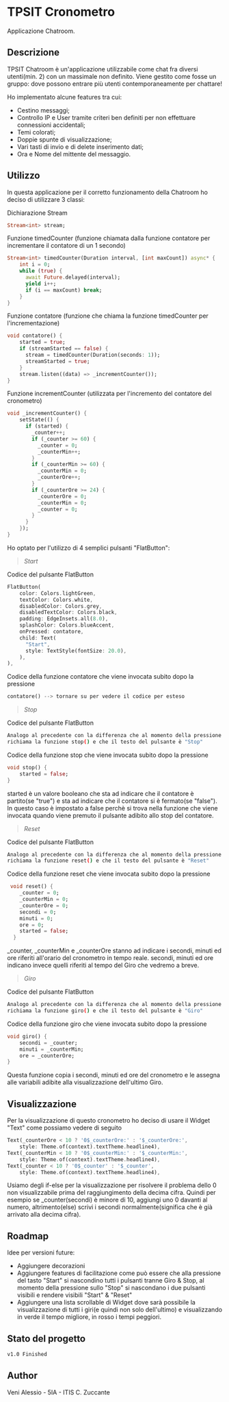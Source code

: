 # TPSIT Cronometro

Applicazione Chatroom.

## Descrizione

TPSIT Chatroom è un'applicazione utilizzabile come chat fra diversi utenti(min. 2) con un massimale non definito.
Viene gestito come fosse un gruppo: dove possono entrare più utenti contemporaneamente per chattare!

Ho implementato alcune features tra cui:
- Cestino messaggi;
- Controllo IP e User tramite criteri ben definiti per non effettuare connessioni accidentali;
- Temi colorati;
- Doppie spunte di visualizzazione;
- Vari tasti di invio e di delete inserimento dati;
- Ora e Nome del mittente del messaggio.

## Utilizzo

In questa applicazione per il corretto funzionamento della Chatroom ho deciso di utilizzare 3 classi:

Dichiarazione Stream
```dart
Stream<int> stream;
```

Funzione timedCounter (funzione chiamata dalla funzione contatore per incrementare il contatore di un 1 secondo)
```dart
Stream<int> timedCounter(Duration interval, [int maxCount]) async* {
    int i = 0;
    while (true) {
      await Future.delayed(interval);
      yield i++;
      if (i == maxCount) break;
    }
}
```

Funzione contatore (funzione che chiama la funzione timedCounter per l'incrementazione)
```dart
void contatore() {
    started = true;
    if (streamStarted == false) {
      stream = timedCounter(Duration(seconds: 1));
      streamStarted = true;
    }
    stream.listen((data) => _incrementCounter());
}
```

Funzione incrementCounter (utilizzata per l'incremento del contatore del cronometro)
```dart
void _incrementCounter() {
    setState(() {
      if (started) {
        _counter++;
        if (_counter >= 60) {
          _counter = 0;
          _counterMin++;
        }
        if (_counterMin >= 60) {
          _counterMin = 0;
          _counterOre++;
        }
        if (_counterOre >= 24) {
          _counterOre = 0;
          _counterMin = 0;
          _counter = 0;
        }
      }
    });
}
```


Ho optato per l'utilizzo di 4 semplici pulsanti "FlatButton":
>*Start*

Codice del pulsante FlatButton
```dart
FlatButton(
    color: Colors.lightGreen,
    textColor: Colors.white,
    disabledColor: Colors.grey,
    disabledTextColor: Colors.black,
    padding: EdgeInsets.all(8.0),
    splashColor: Colors.blueAccent,
    onPressed: contatore,
    child: Text(
      "Start",
      style: TextStyle(fontSize: 20.0),
    ),
),
```

Codice della funzione contatore che viene invocata subito dopo la pressione
```dart
contatore() --> tornare su per vedere il codice per esteso
```

>*Stop*

Codice del pulsante FlatButton
```bash
Analogo al precedente con la differenza che al momento della pressione questo pulsante
richiama la funzione stop() e che il testo del pulsante è "Stop"
```

Codice della funzione stop che viene invocata subito dopo la pressione
```dart
void stop() {
    started = false;
}
```
started è un valore booleano che sta ad indicare che il contatore è partito(se "true")
e sta ad indicare che il contatore si è fermato(se "false"). 
In questo caso è impostato a false perchè si trova nella funzione che viene invocata quando viene premuto il
pulsante adibito allo stop del contatore.

>*Reset*

Codice del pulsante FlatButton
```bash
Analogo al precedente con la differenza che al momento della pressione questo pulsante
richiama la funzione reset() e che il testo del pulsante è "Reset"
```

Codice della funzione reset che viene invocata subito dopo la pressione
```dart
 void reset() {
    _counter = 0;
    _counterMin = 0;
    _counterOre = 0;
    secondi = 0;
    minuti = 0;
    ore = 0;
    started = false;
  }
```
_counter, _counterMin e _counterOre stanno ad indicare i secondi, minuti ed ore riferiti all'orario del cronometro in tempo
reale.
secondi, minuti ed ore indicano invece quelli riferiti al tempo del Giro che vedremo a breve.

>*Giro*

Codice del pulsante FlatButton
```bash
Analogo al precedente con la differenza che al momento della pressione questo pulsante
richiama la funzione giro() e che il testo del pulsante è "Giro"
```

Codice della funzione giro che viene invocata subito dopo la pressione
```dart
void giro() {
    secondi = _counter;
    minuti = _counterMin;
    ore = _counterOre;
}
```
Questa funzione copia i secondi, minuti ed ore del cronometro e le assegna alle variabili adibite
alla visualizzazione dell'ultimo Giro.

## Visualizzazione

Per la visualizzazione di questo cronometro ho deciso di usare il Widget "Text" come possiamo
vedere di seguito
```dart
Text(_counterOre < 10 ? '0$_counterOre:' : '$_counterOre:',
    style: Theme.of(context).textTheme.headline4),
Text(_counterMin < 10 ? '0$_counterMin:' : '$_counterMin:',
    style: Theme.of(context).textTheme.headline4),
Text(_counter < 10 ? '0$_counter' : '$_counter',
    style: Theme.of(context).textTheme.headline4),
```
Usiamo degli if-else per la visualizzazione per risolvere il problema dello 0 non visualizzabile prima
del raggiungimento della decima cifra.
Quindi per esempio se _counter(secondi) è minore di 10, aggiungi uno 0 davanti al numero, altrimento(else) 
scrivi i secondi normalmente(significa che è già arrivato alla decima cifra).


## Roadmap

Idee per versioni future:

- Aggiungere decorazioni
- Aggiungere features di facilitazione come può essere che alla pressione del tasto "Start" si nascondino tutti i pulsanti tranne
  Giro & Stop, al momento della pressione sullo "Stop" si nascondano i due pulsanti visibili e rendere visibili "Start" & "Reset"
- Aggiungere una lista scrollable di Widget dove sarà possibile la visualizzazione di tutti i giri(e quindi non solo dell'ultimo)
  e visualizzando in verde il tempo migliore, in rosso i tempi peggiori.

## Stato del progetto

```bash
v1.0 Finished
```

## Author

Veni Alessio - 5IA - ITIS C. Zuccante
